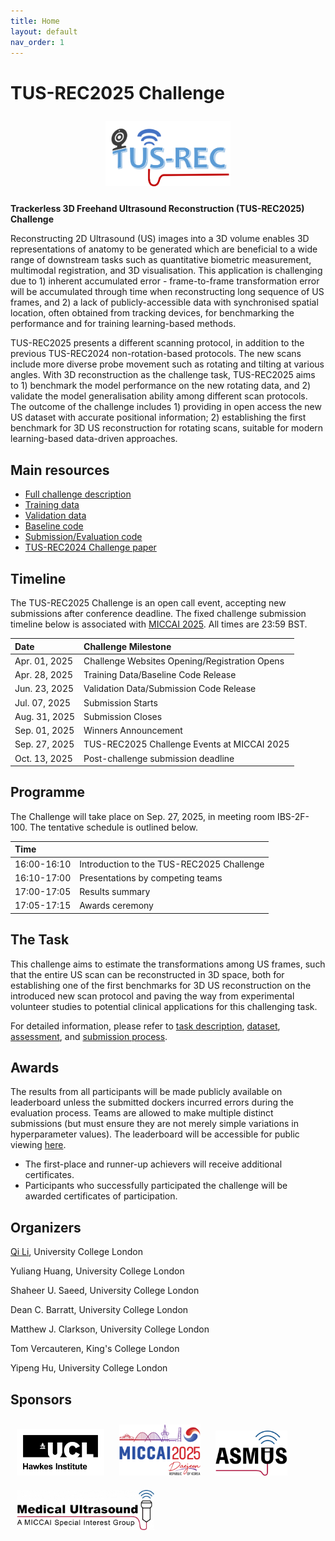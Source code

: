 ```yaml
---
title: Home
layout: default
nav_order: 1
---
```


<!-- 1. TOC
{:toc} -->

# TUS-REC2025 Challenge

<div align=center>
  <a href="img/TUS-REC2025.pdf" target="_blank"><img style="padding: 10px;" src="img/logo.png" width=200px></a>
</div >

**Trackerless 3D Freehand Ultrasound Reconstruction (TUS-REC2025) Challenge**

Reconstructing 2D Ultrasound (US) images into a 3D volume enables 3D representations of anatomy to be generated which are beneficial to a wide range of downstream tasks such as quantitative biometric measurement, multimodal registration, and 3D visualisation. This application is challenging due to 1) inherent accumulated error - frame-to-frame transformation error will be accumulated through time when reconstructing long sequence of US frames, and 2) a lack of publicly-accessible data with synchronised spatial location, often obtained from tracking devices, for benchmarking the performance and for training learning-based methods. 

TUS-REC2025 presents a different scanning protocol, in addition to the previous TUS-REC2024 non-rotation-based protocols. The new scans include more diverse probe movement such as rotating and tilting at various angles. With 3D reconstruction as the challenge task, TUS-REC2025 aims to 1) benchmark the model performance on the new rotating data, and 2) validate the model generalisation ability among different scan protocols. The outcome of the challenge includes 1) providing in open access the new US dataset with accurate positional information; 2) establishing the first benchmark for 3D US reconstruction for rotating scans, suitable for modern learning-based data-driven approaches.

<!-- In TUS-REC2024 we observed that reconstruction performance is dependent on scan protocol although the variability of protocols within the TUS-REC2024 dataset remained limited. We believe it is thus relevant to investigate a new scan protocol with more diverse probe movement. TUS-REC2025 presents a different scanning protocol, in addition to the previous TUS-REC2024 non-rotation-based protocols. The new scans include more diverse probe movement such as rotating and tilting at various angles. The new data may further improve reconstruction
performance owing to dense sampling of the area-to-be-reconstructed. With 3D
reconstruction as the challenge task, TUS-REC2025 aims to 1) benchmark the model performance on the new rotating data, and 2) validate the model generalisation ability among different scan protocols. The outcome of the challenge includes 1) providing in open access the new US dataset with accurate positional information; 2) establishing the first benchmark for 3D US
reconstruction for rotating scans, suitable for modern learning-based data-driven approaches. -->

## Main resources
* <a href="https://zenodo.org/records/15119085" target="_blank">Full challenge description</a>
* <a href="https://zenodo.org/records/15224704" target="_blank">Training data</a>
* <a href="https://doi.org/10.5281/zenodo.15699958" target="_blank">Validation data</a>
* <a href="https://github.com/QiLi111/TUS-REC2025-Challenge_baseline" target="_blank">Baseline code</a>
* <a href="https://github.com/QiLi111/TUS-REC2025-Challenge_baseline/tree/main/submission" target="_blank">Submission/Evaluation code</a>
* <a href="https://doi.org/10.48550/arXiv.2506.21765" target="_blank">TUS-REC2024 Challenge paper</a>

## Timeline

The TUS-REC2025 Challenge is an open call event, accepting new submissions after conference deadline. The fixed challenge submission timeline below is associated with <a href="https://conferences.miccai.org/2025/en/" target="_blank">MICCAI 2025</a>. All times are 23:59 BST.

| Date                          | Challenge Milestone                              |
| :-----------------------------| :----------------------------------------------- |
| Apr. 01, 2025                   | Challenge Websites Opening/Registration Opens                               |
| Apr. 28, 2025                   | Training Data/Baseline Code Release                            |
| Jun. 23, 2025                  | Validation Data/Submission Code Release                          |
| Jul. 07, 2025                  | Submission Starts                               |
| Aug. 31, 2025                  | Submission Closes                               |
|  Sep. 01, 2025                 | Winners Announcement                               |
|  Sep. 27, 2025                 | TUS-REC2025 Challenge Events at MICCAI 2025     |
|  Oct. 13, 2025                 | Post-challenge submission deadline |

## Programme

The Challenge will take place on Sep. 27, 2025, in meeting room IBS-2F-100. The tentative schedule is outlined below.

| Time                          |                             |
| :-----------------------------| :----------------------------------------------- |
| 16:00-16:10                   | Introduction to the TUS-REC2025 Challenge                               |
| 16:10-17:00                   | Presentations by competing teams                          |
| 17:00-17:05                | Results summary                          |
| 17:05-17:15                 | Awards ceremony                               |

## The Task

This challenge aims to estimate the transformations among US frames, such that the entire US scan can be reconstructed in 3D space, both for establishing one of the first benchmarks for 3D US reconstruction on the introduced new scan protocol and paving the way from experimental volunteer studies to potential clinical applications for this challenging task.

For detailed information, please refer to [task description](task.html), [dataset](data.html), [assessment](assessment.html), and [submission process](submission.html).

## Awards

The results from all participants will be made publicly available on leaderboard unless the submitted dockers incurred errors during the evaluation process. Teams are allowed to make multiple distinct submissions (but must ensure they are not merely simple variations in hyperparameter values). The leaderboard will be accessible for public viewing [here](leaderboard.html).

- The first-place and runner-up achievers will receive additional certificates.
- Participants who successfully participated the challenge will be awarded certificates of participation.

## Organizers

[Qi Li](mailto:qi.li.21@ucl.ac.uk), University College London

Yuliang Huang, University College London

Shaheer U. Saeed, University College London

Dean C. Barratt, University College London

Matthew J. Clarkson, University College London

Tom Vercauteren, King's College London

Yipeng Hu, University College London

<!-- Challenge Contact E-Mail: [`qi.li.21@ucl.ac.uk`](mailto:qi.li.21@ucl.ac.uk) -->

## Sponsors

<div >
  <a href="http://ucl.ac.uk/hawkes-institute/" target="_blank"><img style="padding: 10px;" src="img/UCL-Hawkes-Institute-BLACK.jpg" width=140px></a>
  <a href="https://conferences.miccai.org/2025/en/" target="_blank"><img style="padding: 10px;" src="img/miccai2025-logo.png" width=130px></a>
  <a href="https://miccai-ultrasound.github.io/#/asmus25" target="_blank"><img style="padding: 10px;" src="img/asmus.png" width=115px></a>
  <a href="https://miccai.org/index.php/special-interest-groups/sig/" target="_blank"><img style="padding: 10px;" src="img/SIGMUS.png" width=220px></a>
</div>